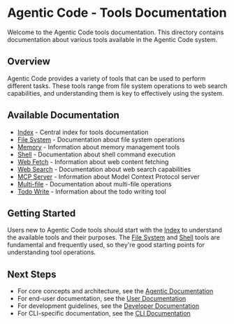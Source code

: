 # Agentic Code - Tools Documentation

Welcome to the Agentic Code tools documentation. This directory contains documentation about various tools available in the Agentic Code system.

## Overview

Agentic Code provides a variety of tools that can be used to perform different tasks. These tools range from file system operations to web search capabilities, and understanding them is key to effectively using the system.

## Available Documentation

- [Index](./index.md) - Central index for tools documentation
- [File System](./file-system.md) - Documentation about file system operations
- [Memory](./memory.md) - Information about memory management tools
- [Shell](./shell.md) - Documentation about shell command execution
- [Web Fetch](./web-fetch.md) - Information about web content fetching
- [Web Search](./web-search.md) - Documentation about web search capabilities
- [MCP Server](./mcp-server.md) - Information about Model Context Protocol server
- [Multi-file](./multi-file.md) - Documentation about multi-file operations
- [Todo Write](./todo-write.md) - Information about the todo writing tool

## Getting Started

Users new to Agentic Code tools should start with the [Index](./index.md) to understand the available tools and their purposes. The [File System](./file-system.md) and [Shell](./shell.md) tools are fundamental and frequently used, so they're good starting points for understanding tool operations.

## Next Steps

- For core concepts and architecture, see the [Agentic Documentation](../agentic/README.md)
- For end-user documentation, see the [User Documentation](../user/README.md)
- For development guidelines, see the [Developer Documentation](../developer/README.md)
- For CLI-specific documentation, see the [CLI Documentation](../cli/README.md)
